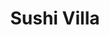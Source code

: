 ---
layout: place
title: "Sushi Villa"
permalink: /california/oakland/sushi-villa.html
stateAbbr: CA
stateName: California
cityName: Oakland
place_id: ChIJYfGyDrOAj4ART1yz1GPLYss
photos:
  - name: >-
      places/ChIJYfGyDrOAj4ART1yz1GPLYss/photos/AeeoHcKxsDXeWX_YX40axvYZFzNO_Yi-9BD1LnUcqAocpJuIIFEe4yXdvbNbFCHLeYvVWIbpxj5gko75Mi-HlZc1fPu0cVGGfvhVUWH0P6mGNqWX7JT6kJt-OZ_PZXp5-FK2bpyopOxBKXMorTRZHCm052vBZg2uHgwsHg78dzhC6H15SQU0D2Do2WpjqCsJWuXWc2ZUyqLWYO9CBQM2I5zx2CCemQyCW0Dx8G6alZn5z1EdFlcIFJfrq4jmuQqFCdmJxFY9u9vuDIoU0gIGvyE2FpbC4eS3VKXDnaYIzHY5kXktcmUHrz5fA3I0xl5vhT3wK8JBeqQdV84nHrr2vTsKTFB2zOUCU_NrM6p-kttCEW5sZrbL7ymtkbRyKjIQ_auFwSjd44FEKtHQ6La6e5GqkOqJTziBayO4ITx0XTqIiBB-VovS
    widthPx: 4032
    heightPx: 3024
    authorAttributions:
      - displayName: Azella Perryman
        uri: https://maps.google.com/maps/contrib/112551168343768302913
        photoUri: >-
          https://lh3.googleusercontent.com/a-/ALV-UjU25IyI2gXZqtIx-KwSGBU7oi1-g12rMZZXgfQxBA9vZrcjf2D3Xw=s100-p-k-no-mo
    flagContentUri: >-
      https://www.google.com/local/imagery/report/?cb_client=maps_api_places.places_api&image_key=!1e10!2sCIHM0ogKEICAgIDs8tL9jAE&hl=en-US
    googleMapsUri: >-
      https://www.google.com/maps/place//data=!3m4!1e2!3m2!1sCIHM0ogKEICAgIDs8tL9jAE!2e10!4m2!3m1!1s0x808f80b30eb2f161:0xcb62cb63d4b35c4f
  - name: >-
      places/ChIJYfGyDrOAj4ART1yz1GPLYss/photos/AeeoHcKN9fz0dgyiCX0y8eLJhh2d_owIF6X3NY2gVaS3ViAILGCZPQlwyAKDFTnTBv3rYWoi5nhkAWonGj-Yio8gdAqqOpZfv48m8qWraj3Vy86NWdDsQQX4fcOsmPa3FzTJX9MTdPrCsSf-i5XW4AsfuSoHviT2HFoQvsA-7urhOxuYVa26f7lrCKZpkjA1YcKcznJnXb2l3pPRLvuQpqOSXXkgE6LrzIzEscKixbiD3qRH39QvHLZMGU1E5KcW0wrAi1PeNWvStYBh2jIBYu2sHvsszWYUlj1cD4VvggCnGn4OknwGdmDjpe4ZN4LIdTAypXnaO6rYfk0lmUHP5DvaSUwWq8iPZ0RxmKlyR71oLY4NjYIetcAGBH8cKyIOMXA3DLswZ-coC7QdmtLwawZGeaZHOHfYGbn23g6C4O7z-Nr4ung
    widthPx: 4032
    heightPx: 3024
    authorAttributions:
      - displayName: Markus A. Wolf
        uri: https://maps.google.com/maps/contrib/115894532982725369148
        photoUri: >-
          https://lh3.googleusercontent.com/a-/ALV-UjWub1u2uRS_ZiYwfS1QLdQBhRHV4ZCXfR_AkraeLU_G9IgqEGSEJA=s100-p-k-no-mo
    flagContentUri: >-
      https://www.google.com/local/imagery/report/?cb_client=maps_api_places.places_api&image_key=!1e10!2sCIHM0ogKEICAgID449_HwwE&hl=en-US
    googleMapsUri: >-
      https://www.google.com/maps/place//data=!3m4!1e2!3m2!1sCIHM0ogKEICAgID449_HwwE!2e10!4m2!3m1!1s0x808f80b30eb2f161:0xcb62cb63d4b35c4f
  - name: >-
      places/ChIJYfGyDrOAj4ART1yz1GPLYss/photos/AeeoHcLmNDg0j_9N5no5bVSxKa-VxUR8m-5Bo2oJ98FgRmMgYU58Qm6VOF851H4uhUGsVY1uWwtKxxFZ6Z2OyWJSrr5oyoL8TngDT8EYDhbHTx4jWy7fI5CecpGQew58BOGQo3JA3oKiS1MuyM41AKu1AoOwvAP8sIn2MQViBZlOnFCuop5nNw3RgV7K8A39cNRMUy2mY4k2wJJcFSs87CntnLSg6yKXBtbG8iSs2ZnnMakDjm0aQ7IpISw-aXpqF2GMWBsKuENqq1Y6BD8Y7X6mYrz6LNAi2jp0Pa5okkgF7F-HAiAMENxhMFwCTQehJEeHRipBqbiPcF6V70noyOxmVDyL1lAsa-XjFxFeLp6TDdZo5UOkYColiSQG1Vq8AQlyx3he8wMcaYYTlEc3kbN6Z-qEjwUwETjP-dpOA3myXvMLLwN7
    widthPx: 3024
    heightPx: 4032
    authorAttributions:
      - displayName: Cris
        uri: https://maps.google.com/maps/contrib/112826913276268999310
        photoUri: >-
          https://lh3.googleusercontent.com/a-/ALV-UjUi0xgYZcBMAJEp3opIDSyF7lMw0Rd0oAGQ-UBQq0XqjQ6HmkA=s100-p-k-no-mo
    flagContentUri: >-
      https://www.google.com/local/imagery/report/?cb_client=maps_api_places.places_api&image_key=!1e10!2sCIHM0ogKEICAgIDD7O-w7AE&hl=en-US
    googleMapsUri: >-
      https://www.google.com/maps/place//data=!3m4!1e2!3m2!1sCIHM0ogKEICAgIDD7O-w7AE!2e10!4m2!3m1!1s0x808f80b30eb2f161:0xcb62cb63d4b35c4f
  - name: >-
      places/ChIJYfGyDrOAj4ART1yz1GPLYss/photos/AeeoHcIVlBgPeS5xAgRu1K-Hoh4IxQ78NpCxoNDuKwbiHUQNxT99I0H8aZRUezbQhu8hv8Ko3ItGUo8hXLJDDxe4HxJYQX5yBnLcQCh1npWwvTyyDcMdD_rFXBkFmrmK9cq1LqefFwfvmnrDpdjXXi-Y_fcDYcroCyChgNOUaEHldLd9hvdDCCnVfOfwY9-jktW7aIydou7R7qAAlgX0QS7Winba56gwYh6WobzwSxpis-Xc-5LKnfmFJlMWKEBCIELTasKFYYrK4_zSK1bC0re70VIhudmPNK3H8yz62t2e6HyY20K0D54vF-1IwS1q9AUjj6vqmJkxR9__Tq6vzxEwcB3IvvrGpkM70Zp3veLqjzVMGmGkpghvQ46FMMoQOhTduTgtp2QAQzteWSUzGMx2a96OhRR2QjW9UdM3Wx_lhWHsjSvn
    widthPx: 3024
    heightPx: 4032
    authorAttributions:
      - displayName: Vanessa C
        uri: https://maps.google.com/maps/contrib/103874297028297772205
        photoUri: >-
          https://lh3.googleusercontent.com/a-/ALV-UjVe0uDJxG3OvaIfUjiX7fpZfwMFZs_TCCFShmYieHSKpuWMTeh8ZQ=s100-p-k-no-mo
    flagContentUri: >-
      https://www.google.com/local/imagery/report/?cb_client=maps_api_places.places_api&image_key=!1e10!2sCIHM0ogKEICAgIDKn7Tk5gE&hl=en-US
    googleMapsUri: >-
      https://www.google.com/maps/place//data=!3m4!1e2!3m2!1sCIHM0ogKEICAgIDKn7Tk5gE!2e10!4m2!3m1!1s0x808f80b30eb2f161:0xcb62cb63d4b35c4f
  - name: >-
      places/ChIJYfGyDrOAj4ART1yz1GPLYss/photos/AeeoHcIv8WZHBM4lru-ryZamOyl4lIBdLwsAr15XnDF0r3icaSM4D2Vd4MdEAACQsx4ADPW7fZsmke-gmUAMGyX29A-FSzKQZJvC3II0hAF4uFrpvc99-_XOhFiNuZlloM-381d2J9CeBVbyHnKlJx-nv9As-_0mKs0UplbqvEMik1R4b1VWn_hKB9fDep5TKjQDRYeERBG1mkl4qOmxxQBRf9X9R_j4H1bTbU9AcW3os14FeJ6Zyf6B_ZQ4ynByjwV02D4EfdMMRGPvlpUsb6q4EX_6T9U9UcJLe0D0bJsuC0fyWe99X-yRNtOCmUIgHfur0YjL_b1rtXwWKEsjoJJ69wpwvhWEcM1-J5jL0lWJkhtZiEg04dM9XwE4vMWcw5hL2oIXrU-YapFjF8RaBB66Wu8lQcuHARyhSFnPwTwrmY3QcPiV
    widthPx: 4032
    heightPx: 3024
    authorAttributions:
      - displayName: Raymond Chen
        uri: https://maps.google.com/maps/contrib/107873167178421352447
        photoUri: >-
          https://lh3.googleusercontent.com/a-/ALV-UjURhb2AwMJ8uk_rN7sInxHig-TkWnzDL5VzlZCKXaRiNWC2NH4=s100-p-k-no-mo
    flagContentUri: >-
      https://www.google.com/local/imagery/report/?cb_client=maps_api_places.places_api&image_key=!1e10!2sCIHM0ogKEICAgICihpanwAE&hl=en-US
    googleMapsUri: >-
      https://www.google.com/maps/place//data=!3m4!1e2!3m2!1sCIHM0ogKEICAgICihpanwAE!2e10!4m2!3m1!1s0x808f80b30eb2f161:0xcb62cb63d4b35c4f
  - name: >-
      places/ChIJYfGyDrOAj4ART1yz1GPLYss/photos/AeeoHcLQj588jGBdilKXEKtDLVjf5d4skoI0p51RufFN0zhISD4tlFLJGBF7dYBFrWpCUoLCWQ-_pJkkKyI_Ug52EIBzQpVajGXoA5Ryvs8SVQ6EOlOsv-JLQ8HpJ___WlDsyl9KM05XcJ_0MBNXth4oaNxf62M3SamRtYQ21Rz1EGCPqpFC3K0k6q0H3rNc51YRNyKkOxuSAjutCEiRbKVCMhuAiTuzN5ytoonzRX2rWozR7s-bGLx1sfs0DiYn5ZZYNceO9sFD8hjfruJkElkNVQHKZjh6e7oYxcMnhDjtOdsvFPHrYfsIMGRneETnxcFWnucG_28q4jBJcZ8JEKbWKLF3gp6-u-ABN1B7bDyGPBeUoZH3Dkx8GpfAp6ROTyW9lPPdNU8-NZpKcsJ3kS4zMDarVc7R4cU5LI2Bt_gR6hMXAlLj
    widthPx: 2432
    heightPx: 4320
    authorAttributions:
      - displayName: Max Hietpas
        uri: https://maps.google.com/maps/contrib/102616400319785734019
        photoUri: >-
          https://lh3.googleusercontent.com/a-/ALV-UjUuBbk3IETTxer0CgvIC1GUJOBrWV3JTzxMKiy72CYs0Mzz8ow30g=s100-p-k-no-mo
    flagContentUri: >-
      https://www.google.com/local/imagery/report/?cb_client=maps_api_places.places_api&image_key=!1e10!2sCIHM0ogKEICAgIDE5tfLzAE&hl=en-US
    googleMapsUri: >-
      https://www.google.com/maps/place//data=!3m4!1e2!3m2!1sCIHM0ogKEICAgIDE5tfLzAE!2e10!4m2!3m1!1s0x808f80b30eb2f161:0xcb62cb63d4b35c4f
  - name: >-
      places/ChIJYfGyDrOAj4ART1yz1GPLYss/photos/AeeoHcKkEMf6tTlFQxEo31HspNUYc_cBv62wqGt0_3RpT2t-QK6QalI4My1Hw_N-TjGNdgwsPeXPR-3l3HrtB-uFxiww6Px2QSmlhuBiPrxkPc5T_AxmYFRDq0pQw0F6tGV4DNd9WryPMjPc8-Chlwy7EuP0Q5yeJJe3jWxkkCGEBw2P5emEZ86yNElX3yYI1yfV3aQiMTLJI0QM4KNIOYplnn2GAYFCOsXaUJQ23dI227rbXkcOA_s17EWh2bfhkK0-9BiJeMti3tOnPD98j2KpzLFshtaOLltLTF47KfmYEyKUsi3tZTKX-46Iovl4Asb1W51EmG91L4YIJL3IKDFNRlg5GzzS5_h9t_wRgxN8pvh7OSFl9xYYC-pbmII5IoQGdcWOf92N69VJIcDqARNctZgwVT8vYHOgANQDRu74aUaIhg
    widthPx: 1960
    heightPx: 3618
    authorAttributions:
      - displayName: A P
        uri: https://maps.google.com/maps/contrib/101483787373649959215
        photoUri: >-
          https://lh3.googleusercontent.com/a-/ALV-UjUHJUsVeABGSTAzQp2SKco-4ahipfyau_fOTGX24ZazvzdFnhtf6w=s100-p-k-no-mo
    flagContentUri: >-
      https://www.google.com/local/imagery/report/?cb_client=maps_api_places.places_api&image_key=!1e10!2sCIHM0ogKEICAgIDEkYKQUw&hl=en-US
    googleMapsUri: >-
      https://www.google.com/maps/place//data=!3m4!1e2!3m2!1sCIHM0ogKEICAgIDEkYKQUw!2e10!4m2!3m1!1s0x808f80b30eb2f161:0xcb62cb63d4b35c4f
  - name: >-
      places/ChIJYfGyDrOAj4ART1yz1GPLYss/photos/AeeoHcJgUss3oaeBAG7el4z4FislIFaRVfULduxVJ1ioYVHZHDArlSoGiK1NfHPu-2OVhOxgKKSnTJ2F3J_ooCiGxZzNqXJYFbtqOhLF2KtpNo1T8AUbvf9xAe8SEORgcfTjzUncOCHPWn0PXTpBtNQbDLWE70vlYKo8WhKJ6MjuYsYhS5HLIYtthm1Q-ndAefQl2FMbhoivTFJDGpSJP1ggFeAoyuCG00WIUScP5-IAjaI_ITaTMR_0V4JpeF4uAt3ls-FOJlxSFYsrmNrReQgr2O8OlLBeYlwrE9bmiR-aC2rgGMfja-DaWVH8nV0rlds94nAw80ZqCd2CVuap1VHqgGQlcbKwAF4T0SJShlMz6CXrbO9uo1mn8A6EAkbvg2DpHXEM4IuXalju6EXeQb9bQw14NrW_JAgrkCWlD2DNAwbnRA
    widthPx: 4032
    heightPx: 1960
    authorAttributions:
      - displayName: A P
        uri: https://maps.google.com/maps/contrib/101483787373649959215
        photoUri: >-
          https://lh3.googleusercontent.com/a-/ALV-UjUHJUsVeABGSTAzQp2SKco-4ahipfyau_fOTGX24ZazvzdFnhtf6w=s100-p-k-no-mo
    flagContentUri: >-
      https://www.google.com/local/imagery/report/?cb_client=maps_api_places.places_api&image_key=!1e10!2sCIHM0ogKEICAgIDEkYKQeQ&hl=en-US
    googleMapsUri: >-
      https://www.google.com/maps/place//data=!3m4!1e2!3m2!1sCIHM0ogKEICAgIDEkYKQeQ!2e10!4m2!3m1!1s0x808f80b30eb2f161:0xcb62cb63d4b35c4f
  - name: >-
      places/ChIJYfGyDrOAj4ART1yz1GPLYss/photos/AeeoHcKcE8ils3HReapKW-XYP-jEa7ApjIi9G0RapWxrhom5B7kpf5BiqIhNA0UbyqfqC-sKhhdHfVzq6skin-l9fmYcSpPi9VVQSU5WPP_IR25Mnk9Wz-vruy-tV3p417qD4wHunSsZwic9ZkTvwfhNW2-fwSie5uro5t8Khd9Yi0YAzUwQGl7mf9njFhAHxhHZBzGBWRkhkffJSBTdlmF0fsrPgSlgUbuasemveRUYHiux4qNMNMkk2q6wE3Knf4XR8s_Qj6kbcamI6goU_QnsJJ7RUTekcXLbi1d4CUaDNbyWuawSwLdZDtfAZDDCmqtF-a3Ov3gZm8BoazHtTNSa5CepYdAQBy6kgDyDP9YnyjITe9P0abVStitxnouDm0w7bHfcpBq4DVoYyi-yJ4KM9Yn4PY5Nw7HT0Ml8IX-J1HytCde9
    widthPx: 3024
    heightPx: 4032
    authorAttributions:
      - displayName: Raymond Chen
        uri: https://maps.google.com/maps/contrib/107873167178421352447
        photoUri: >-
          https://lh3.googleusercontent.com/a-/ALV-UjURhb2AwMJ8uk_rN7sInxHig-TkWnzDL5VzlZCKXaRiNWC2NH4=s100-p-k-no-mo
    flagContentUri: >-
      https://www.google.com/local/imagery/report/?cb_client=maps_api_places.places_api&image_key=!1e10!2sCIHM0ogKEICAgICihpanzQE&hl=en-US
    googleMapsUri: >-
      https://www.google.com/maps/place//data=!3m4!1e2!3m2!1sCIHM0ogKEICAgICihpanzQE!2e10!4m2!3m1!1s0x808f80b30eb2f161:0xcb62cb63d4b35c4f
  - name: >-
      places/ChIJYfGyDrOAj4ART1yz1GPLYss/photos/AeeoHcIEgzlTJ5cPodAntv9a-BGsHRWkzJJWm5eMXbST98IJoCNYqLdyxoQzIEa2VzPuPqO3fHRluPceBLuFyVyBVyA2-yDfttfqJSBPVn9U9hLZT1scCqvziqEPWHYGtSFHRD8tsUmV5sF0nlUyuMCW_RPFsLrNHWyJWUv8RqID7I-JGZ7ndgd0xPjeX0Ma-gxKAyABfJHXSJnAlGrJLyjt-FSI9yqbxHNoH-lgWYhXwp95D3u1PwWQ1Gt2vemGIQGlLy_M7VgB8eQ5D3y5KEYvUaKw53B_ar1Wjr5UFG-MJVEqe1ekKaZcKFjhNKoabaZJ2D9Wke-CYaJvWU3zNnEk3xmmoDjSTHtka4kYBmVrrjJzssabAUWcFN8gE-WLtn_OaORTam1W8aNtH3uar8CemdUKwCRA286VHt6wPPfc-LE
    widthPx: 3000
    heightPx: 4000
    authorAttributions:
      - displayName: Nicky Arismendi
        uri: https://maps.google.com/maps/contrib/104209087143262886646
        photoUri: >-
          https://lh3.googleusercontent.com/a-/ALV-UjVP0dt6-GrnG2fo0i6RiDH5Gs2zDs4qo_LsRl2FQCFlRS6kOb2Kzw=s100-p-k-no-mo
    flagContentUri: >-
      https://www.google.com/local/imagery/report/?cb_client=maps_api_places.places_api&image_key=!1e10!2sCIHM0ogKEICAgICWlLnyNQ&hl=en-US
    googleMapsUri: >-
      https://www.google.com/maps/place//data=!3m4!1e2!3m2!1sCIHM0ogKEICAgICWlLnyNQ!2e10!4m2!3m1!1s0x808f80b30eb2f161:0xcb62cb63d4b35c4f
address: 367 17th St, Oakland, CA 94612, USA
street: 367 17th St
city: Oakland
state: CA
zip: '94612'
country: USA
neighborhood: Downtown Oakland
latitude: '37.805751'
longitude: '-122.267898'
accessibility_options:
  wheelchairAccessibleEntrance: true
  wheelchairAccessibleSeating: true
business_status: OPERATIONAL
name: Sushi Villa
google_maps_links:
  directionsUri: >-
    https://www.google.com/maps/dir//''/data=!4m7!4m6!1m1!4e2!1m2!1m1!1s0x808f80b30eb2f161:0xcb62cb63d4b35c4f!3e0
  placeUri: https://maps.google.com/?cid=14655499767047740495
  writeAReviewUri: >-
    https://www.google.com/maps/place//data=!4m3!3m2!1s0x808f80b30eb2f161:0xcb62cb63d4b35c4f!12e1
  reviewsUri: >-
    https://www.google.com/maps/place//data=!4m4!3m3!1s0x808f80b30eb2f161:0xcb62cb63d4b35c4f!9m1!1b1
  photosUri: >-
    https://www.google.com/maps/place//data=!4m3!3m2!1s0x808f80b30eb2f161:0xcb62cb63d4b35c4f!10e5
primary_type: Sushi Restaurant
opening_hours:
  regular: null
  current: null
secondary_opening_hours:
  regular:
    weekdayDescriptions: null
    type: null
  current:
    weekdayDescriptions: null
    type: null
phone: (510) 823-2338
price_level: null
price_range: $10 &ndash; $20
rating: '4.1'
rating_count: 62
website: https://www.sushivillaca.com/
description: null
reviews: null
parking_options: null
payment_options: null
allow_dogs: null
curbside_pickup: null
delivery: null
dine_in: null
good_for_children: null
good_for_groups: null
good_for_sports: null
live_music: null
menu_for_children: null
outdoor_seating: null
reservable: null
restroom: null
serves_beer: null
serves_breakfast: null
serves_brunch: null
serves_cocktails: null
serves_coffee: null
serves_dinner: null
serves_dessert: null
serves_lunch: null
serves_vegetarian_food: null
serves_wine: null
takeout: null

---